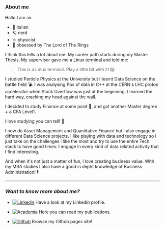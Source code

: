### About me

Hallo I am an 
- 🍕 italian 
- 🪐 nerd
- ⚛️ physicist
- 💍 obsessed by The Lord of The Rings

I think this tells a lot about me. My career path starts during my Master Thesis. My supervisor gave me a Linux terminal and told me:
> This is a Linux terminal. Play a little bit with it! 😱

I studied Particle Physics at the University but I learnt Data Science on the battle field 💣. I was analysing Pbs of data  in C++ at the CERN's LHC proton accelerator when Stack Overflow was just at the beginning. I learned the hard way, cracking my head against the wall.

I decided to study Finance at some point 💸, and got another Master degree + a CFA Level1. 

I love studying you can tell! 📖

I now do Asset Management and Quantitative Finance but I also engage in different Data Science projects. I like playing with data and technology so I just take on the challenges I like the most and try to use the entire Tech stack to have good times. I engage in every kind of data related activity that I find interesting.

And when it's not just a matter of fun, I love creating business value. With my MBA studies I also have a good in depht knowledge of Business Administration! 🕴️ 

***

### **_Want to know more about me?_**

- [![Linkedin](https://img.shields.io/badge/-Linkedin-blue?logo=linkedin)](https://www.linkedin.com/in/giulio-cornelio-grossi/) Have a look at my Linkedin profile.

- [![Academia](https://img.shields.io/static/v1?label=Academia&message=Publications&color=orange&logo=academia)](https://independent.academia.edu/GiulioCornelioGrossi) Here you can read my publications. 

- [![Github](https://img.shields.io/badge/-Github%20pages-black?logo=github)](https://gcgrossi.github.io/) Browse my Github pages site! 

<!--
**gcgrossi/gcgrossi** is a ✨ _special_ ✨ repository because its `README.md` (this file) appears on your GitHub profile.

Here are some ideas to get you started:

- 🔭 I’m currently working on ...
- 🌱 I’m currently learning ...
- 👯 I’m looking to collaborate on ...
- 🤔 I’m looking for help with ...
- 💬 Ask me about ...
- 📫 How to reach me: ...
- 😄 Pronouns: ...
- ⚡ Fun fact: ...
-->
